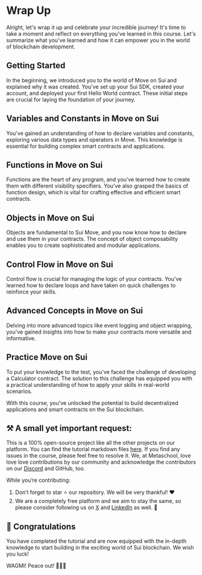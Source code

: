 # Wrap Up

Alright, let's wrap it up and celebrate your incredible journey! It's time to take a moment and reflect on everything you've learned in this course. Let's summarize what you've learned and how it can empower you in the world of blockchain development.

## Getting Started

In the beginning, we introduced you to the world of Move on Sui and explained why it was created. You've set up your Sui SDK, created your account, and deployed your first Hello World contract. These initial steps are crucial for laying the foundation of your journey.

## Variables and Constants in Move on Sui

You've gained an understanding of how to declare variables and constants, exploring various data types and operators in Move. This knowledge is essential for building complex smart contracts and applications.

## Functions in Move on Sui

Functions are the heart of any program, and you've learned how to create them with different visibility specifiers. You've also grasped the basics of function design, which is vital for crafting effective and efficient smart contracts.

## Objects in Move on Sui

Objects are fundamental to Sui Move, and you now know how to declare and use them in your contracts. The concept of object composability enables you to create sophisticated and modular applications.

## Control Flow in Move on Sui

Control flow is crucial for managing the logic of your contracts. You've learned how to declare loops and have taken on quick challenges to reinforce your skills.

## Advanced Concepts in Move on Sui

Delving into more advanced topics like event logging and object wrapping, you've gained insights into how to make your contracts more versatile and informative.

## Practice Move on Sui

To put your knowledge to the test, you've faced the challenge of developing a Calculator contract. The solution to this challenge has equipped you with a practical understanding of how to apply your skills in real-world scenarios.

With this course, you've unlocked the potential to build decentralized applications and smart contracts on the Sui blockchain.



## ⚒️ A small yet important request:

This is a 100% open-source project like all the other projects on our platform. You can find the tutorial markdown files [here](https://github.com/0xmetaschool/Learning-Projects/tree/main/Build%20on%20Move%20on%20Sui%20and%20Explore%20its%20Applications). If you find any issues in the course, please feel free to resolve it. We, at Metaschool, love love love contributions by our community and acknowledge the contributors on our [Discord](https://discord.com/invite/vbVMUwXWgc) and GitHub, too.

While you’re contributing:

1. Don’t forget to star ⭐️ our repository. We will be very thankful! ❤️
2. We are a completely free platform and we aim to stay the same, so please consider following us on [X](https://bit.ly/move-on-sui-twitter) and [LinkedIn](https://bit.ly/move-on-sui-linkedin) as well. 🫶


## 🎊 Congratulations

You have completed the tutorial and are now equipped with the in-depth knowledge to start building in the exciting world of Sui blockchain. We wish you luck!

WAGMI! Peace out! ✌🏻🔮